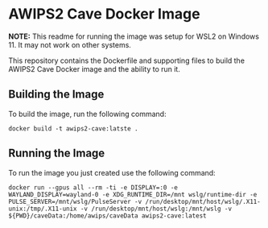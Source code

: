 # AWIPS2 Cave Docker Image

**NOTE:** This readme for running the image was setup for WSL2 on Windows 11. It may not work on other systems.

This repository contains the Dockerfile and supporting files to build the AWIPS2 Cave Docker image and the ability to run it.

## Building the Image

To build the image, run the following command:

    docker build -t awips2-cave:latste .

## Running the Image

To run the image you just created use the following command:

    docker run --gpus all --rm -ti -e DISPLAY=:0 -e WAYLAND_DISPLAY=wayland-0 -e XDG_RUNTIME_DIR=/mnt wslg/runtime-dir -e PULSE_SERVER=/mnt/wslg/PulseServer -v /run/desktop/mnt/host/wslg/.X11-unix:/tmp/.X11-unix -v /run/desktop/mnt/host/wslg:/mnt/wslg -v ${PWD}/caveData:/home/awips/caveData awips2-cave:latest
